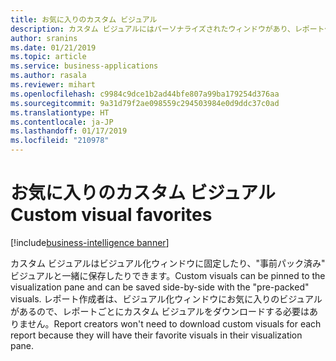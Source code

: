 ```yaml
---
title: お気に入りのカスタム ビジュアル
description: カスタム ビジュアルにはパーソナライズされたウィンドウがあり、レポート作成者はそこにカスタム ビジュアルを配置し、ニーズに応じて並べ替えることができます。
author: sranins
ms.date: 01/21/2019
ms.topic: article
ms.service: business-applications
ms.author: rasala
ms.reviewer: mihart
ms.openlocfilehash: c9984c9dce1b2ad44bfe807a99ba179254d376aa
ms.sourcegitcommit: 9a31d79f2ae098559c294503984e0d9ddc37c0ad
ms.translationtype: HT
ms.contentlocale: ja-JP
ms.lasthandoff: 01/17/2019
ms.locfileid: "210978"
---
```

# <a name="custom-visual-favorites"></a><span data-ttu-id="09fa5-103">お気に入りのカスタム ビジュアル</span><span class="sxs-lookup"><span data-stu-id="09fa5-103">Custom visual favorites</span></span>

[!include[business-intelligence banner](../../includes/business-intelligence.md)]

<span data-ttu-id="09fa5-104">カスタム ビジュアルはビジュアル化ウィンドウに固定したり、"事前パック済み" ビジュアルと一緒に保存したりできます。</span><span class="sxs-lookup"><span data-stu-id="09fa5-104">Custom visuals can be pinned to the visualization pane and can be saved side-by-side with the "pre-packed" visuals.</span></span> <span data-ttu-id="09fa5-105">レポート作成者は、ビジュアル化ウィンドウにお気に入りのビジュアルがあるので、レポートごとにカスタム ビジュアルをダウンロードする必要はありません。</span><span class="sxs-lookup"><span data-stu-id="09fa5-105">Report creators won't need to download custom visuals for each report because they will have their favorite visuals in their visualization pane.</span></span> 
